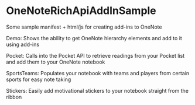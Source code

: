 # OneNoteRichApiAddInSample
Some sample manifest + html/js for creating add-ins to OneNote

Demo: Shows the ability to get OneNote hierarchy elements and add to it using add-ins

Pocket: Calls into the Pocket API to retrieve readings from your Pocket list and add them to your OneNote notebook

SportsTeams: Populates your notebook with teams and players from certain sports for easy note taking

Stickers: Easily add motivational stickers to your notebook straight from the ribbon